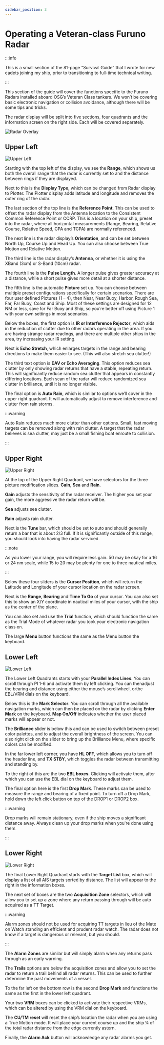 ```yaml
---
sidebar_position: 3
---
```


# Operating a Veteran-class Furuno Radar

:::info

This is a small section of the 81-page "Survival Guide" that I wrote for new cadets joining my ship, prior to transitioning to full-time technical writing.

:::

This section of the guide will cover the functions specific to the Furuno Radars installed aboard OSG’s Veteran Class tankers. We won’t be covering basic electronic navigation or collision avoidance, although there will be some tips and tricks.

The radar display will be split into five sections, four quadrants and the information screen on the right side. Each will be covered separately.

![Radar Overlay](../../static/img/radar/radar1.png)

## Upper Left

![Upper Left](../../static/img/radar/upperleft.png)

Starting with the top left of the display, we see the **Range**, which shows us both the overall range that the radar is currently set to and the distance between rings if they are displayed.

Next to this is the **Display Type**, which can be changed from Radar display to Plotter. The Plotter display adds latitude and longitude and removes the outer ring of the radar.

The last section of the top line is the **Reference Point**. This can be used to offset the radar display from the Antenna location to the Consistent Common Reference Point or CCRP. This is a location on your ship, preset into the radar, where all horizontal measurements (Range, Bearing, Relative Course, Relative Speed, CPA and TCPA) are normally referenced.

The next line is the radar display’s **Orientation**, and can be set between North Up, Course Up and Head Up. You can also choose between True Motion and Relative Motion.

The third line is the radar display’s **Antenna**, or whether it is using the XBand (3cm) or S-Band (10cm) radar.

The fourth line is the **Pulse Length**. A longer pulse gives greater accuracy at a distance, while a short pulse gives more detail at a shorter distance.

The fifth line is the automatic **Picture** set up. You can choose between multiple preset configurations specifically for certain scenarios. There are four user defined Pictures (1 – 4), then Near, Near Buoy, Harbor, Rough Sea, Far, Far Buoy, Coast and Ship. Most of these settings are designed for 12 NM or less, save for Far Buoy and Ship, so you’re better off using Picture 1 with your own settings in most scenarios.

Below the boxes, the first option is **IR or Interference Rejector**, which aids in the reduction of clutter due to other radars operating in the area. If you are having strange radar readings, and there are multiple other ships in the area, try increasing your IR setting.

Next is **Echo Stretch**, which enlarges targets in the range and bearing directions to make them easier to see. (This will also stretch sea clutter!)

The third text option is **EAV or Echo Averaging**. This option reduces sea clutter by only showing radar returns that have a stable, repeating return. This will significantly reduce random sea clutter that appears in constantly differing locations. Each scan of the radar will reduce randomized sea clutter in brilliance, until it is no longer visible.

The final option is **Auto Rain**, which is similar to options we’ll cover in the upper right quadrant. It will automatically adjust to remove interference and clutter from rain storms.

:::warning

Auto Rain reduces much more clutter than other options. Small, fast moving targets can be removed along with rain clutter. A target that the radar believes is sea clutter, may just be a small fishing boat enroute to collision.

:::

## Upper Right

![Upper Right](../../static/img/radar/upperright.png)

At the top of the Upper Right Quadrant, we have selectors for the three picture modification slides. **Gain**, **Sea** and **Rain**.

**Gain** adjusts the sensitivity of the radar receiver. The higher you set your gain, the more aggressive the radar return will be.

**Sea** adjusts sea clutter.

**Rain** adjusts rain clutter.

Next is the **Tune** bar, which should be set to auto and should generally return a bar that is about 2/3 full. If it is significantly outside of this range, you should look into having the radar serviced.

:::note

As you lower your range, you will require less gain. 50 may be okay for a 16 or 24 nm scale, while 15 to 20 may be plenty for one to three nautical miles.

:::

Below these four sliders is the **Cursor Position**, which will return the Latitude and Longitude of your cursor location on the radar screen.

Next is the **Range**, **Bearing** and **Time To Go** of your cursor. You can also set this to show an X/Y coordinate in nautical miles of your cursor, with the ship as the center of the plane.

You can also set and use the **Trial** function, which should function the same as the Trial Mode of whatever radar you took your electronic navigation class on.

The large **Menu** button functions the same as the Menu button the keyboard.

## Lower Left

![Lower Left](../../static/img/radar/lowerleft.png)

The Lower Left Quadrants starts with your **Parallel Index Lines**. You can scroll through PI 1-6 and activate them by left clicking. You can thenadjust the bearing and distance using either the mouse’s scrollwheel, orthe EBL/VRM dials on the keyboard.

Below this is the **Mark Selector**. You can scroll through all the available navigation marks, which can then be placed on the radar by clicking **Enter
Mark** on the keyboard. **Map On/Off** indicates whether the user placed marks will appear or not.

The **Brilliance** slider is below this and can be used to switch between preset color palettes, and to adjust the overall brightness of the screen. You can also right click on the slider to bring up the Brilliance Menu, where specific colors can be modified. 

In the far lower left corner, you have **HL OFF**, which allows you to turn off the header line, and **TX STBY**, which toggles the radar between transmitting and standing by.

To the right of this are the two **EBL boxes**. Clicking will activate them, after which you can use the EBL dial on the keyboard to adjust them.

The final option here is the first **Drop Mark**. These marks can be used to measure the range and bearing of a fixed point. To turn off a Drop Mark, hold down the left click button on top of the DROP1 or DROP2 box.

:::warning

Drop marks will remain stationary, even if the ship moves a significant distance away. Always clean up your drop marks when you're done using them.

:::

## Lower Right

![Lower Right](../../static/img/radar/lowerright.png)

The final Lower Right Quadrant starts with the **Target List** box, which will display a list of all AIS targets sorted by distance. The list will appear to the right in the information boxes.

The next set of boxes are the two **Acquisition Zone** selectors, which will allow you to set up a zone where any return passing through will be auto acquired as a TT Target.

:::warning

Alarm zones should not be used for acquiring TT targets in lieu of the Mate on Watch standing an efficient and prudent radar watch. The radar does not know if a target is dangerous or relevant, but you should.

:::

The **Alarm Zones** are similar but will simply alarm when any returns pass through as an early warning.

The **Trails** options are below the acquisition zones and allow you to set the radar to return a trail behind all radar returns. This can be used to further determine the past movements of a vessel.

To the far left on the bottom row is the second **Drop Mark** and functions the same as the first in the lower left quadrant.

Your two **VRM** boxes can be clicked to activate their respective VRMs, which can be altered by using the VRM dial on the keyboard.

The **CU/TM reset** will reset the ship’s location the radar when you are using a True Motion mode. It will place your current course up and the ship ¼ of the total radar distance from the edge currently astern.

Finally, the **Alarm Ack** button will acknowledge any radar alarms you get.
